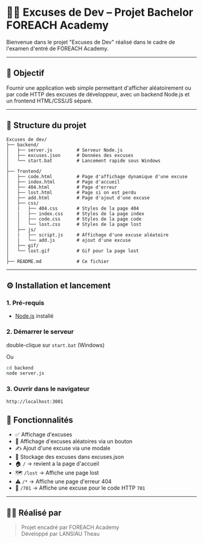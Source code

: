 # 🧑‍💻 Excuses de Dev – Projet Bachelor FOREACH Academy

Bienvenue dans le projet "Excuses de Dev" réalisé dans le cadre de l'examen d'entré de FOREACH Academy.

---

## 🚀 Objectif

Fournir une application web simple permettant d'afficher aléatoirement ou par code HTTP des excuses de développeur, avec un backend Node.js et un frontend HTML/CSS/JS séparé.

---

## 📁 Structure du projet

```
Excuses de dev/
├── backend/
│   ├── server.js         # Serveur Node.js
│   ├── excuses.json      # Données des excuses
│   └── start.bat         # Lancement rapide sous Windows
│
├── frontend/
│   ├── code.html         # Page d'affichage dynamique d'une excuse
│   ├── index.html        # Page d'accueil
│   ├── 404.html          # Page d'erreur
│   ├── lost.html         # Page si on est perdu 
│   ├── add.html          # Page d'ajout d'une excuse 
│   ├── css/
│   |   ├── 404.css       # Styles de la page 404
│   |   ├── index.css     # Styles de la page index
│   │   ├── code.css      # Styles de la page code
│   │   └── lost.css      # Styles de la page lost
│   ├── js/
│   |   ├── script.js     # Affichage d'une excuse aléatoire
│   |   └── add.js        # ajout d'une excuse
│   ├── gif/
│   └── lost.gif          # Gif pour la page lost
│
├── README.md             # Ce fichier
```

---

## ⚙️ Installation et lancement

### 1. Pré-requis

- [Node.js](https://nodejs.org/) installé

### 2. Démarrer le serveur

double-clique sur `start.bat` (Windows)

Ou 

```bash
cd backend
node server.js
```

### 3. Ouvrir dans le navigateur

```
http://localhost:3001

```

## 📌 Fonctionnalités

- ✅ Affichage d'excuses
- 🔁 Affichage d'excuses aléatoires via un bouton
- ✍️ Ajout d'une excuse via une modale 
- 📂 Stockage des excuses dans excuses.json
- 🏠 `/` → revient a la page d'accueil 
- 🗺️ `/lost` → Affiche une page lost 
- ⚠️ `/*` →  Affiche une page d'erreur 404
- 🔢 `/701` → Affiche une excuse pour le code HTTP `701`


---



## 👨‍🏫 Réalisé par

> Projet encadré par FOREACH Academy  
> Développé par LANSIAU Theau
